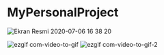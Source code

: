 # MyPersonalProject
![Ekran Resmi 2020-07-06 16 38 20](https://user-images.githubusercontent.com/45877677/86599314-20dcb400-bfa7-11ea-86fe-05e4621b1393.png)

![ezgif com-video-to-gif](https://user-images.githubusercontent.com/45877677/86601133-9ba6ce80-bfa9-11ea-829d-15f3402a8bed.gif)
![ezgif com-video-to-gif-2](https://user-images.githubusercontent.com/45877677/86601309-d0b32100-bfa9-11ea-9d4e-0814faa51d36.gif)
